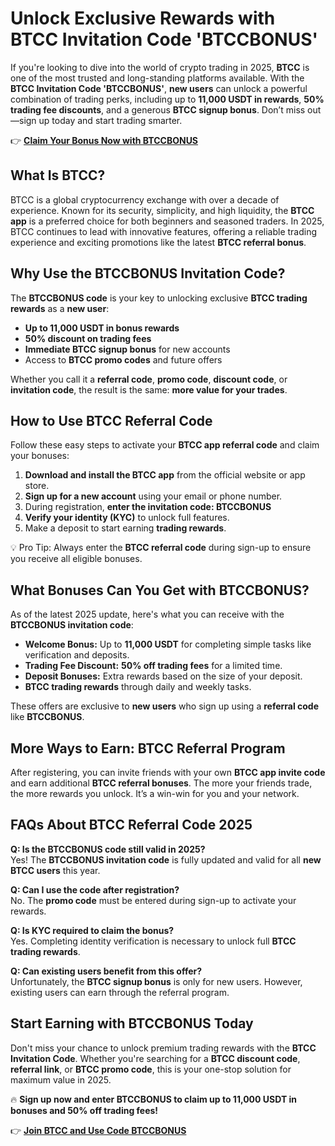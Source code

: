 <h1>Unlock Exclusive Rewards with BTCC Invitation Code 'BTCCBONUS'</h1>
<p>If you're looking to dive into the world of crypto trading in 2025, <strong>BTCC</strong> is one of the most trusted and long-standing platforms available. With the <strong>BTCC Invitation Code 'BTCCBONUS'</strong>, <strong>new users</strong> can unlock a powerful combination of trading perks, including up to <strong>11,000 USDT in rewards</strong>, <strong>50% trading fee discounts</strong>, and a generous <strong>BTCC signup bonus</strong>. Don’t miss out—sign up today and start trading smarter.</p>
<p>👉 <a href="https://partner.btcc.com/us/c/BTCCBONUS/9303" target="_blank"><strong>Claim Your Bonus Now with BTCCBONUS</strong></a></p>
<img src="https://images.mirror-media.xyz/publication-images/sheAKRdV5cR3zszR_U_fi.png?height=960&amp;width=1920" decoding="async" data-nimg="fill" class="css-xah9so" style="position:absolute;top:0;left:0;bottom:0;right:0;box-sizing:border-box;padding:0;border:none;margin:auto;display:block;width:0;height:0;min-width:100%;max-width:100%;min-height:100%;max-height:100%">
<h2>What Is BTCC?</h2>
<p>BTCC is a global cryptocurrency exchange with over a decade of experience. Known for its security, simplicity, and high liquidity, the <strong>BTCC app</strong> is a preferred choice for both beginners and seasoned traders. In 2025, BTCC continues to lead with innovative features, offering a reliable trading experience and exciting promotions like the latest <strong>BTCC referral bonus</strong>.</p>

<h2>Why Use the BTCCBONUS Invitation Code?</h2>
<p>The <strong>BTCCBONUS code</strong> is your key to unlocking exclusive <strong>BTCC trading rewards</strong> as a <strong>new user</strong>:</p>
<ul>
<li><strong>Up to 11,000 USDT in bonus rewards</strong></li>
<li><strong>50% discount on trading fees</strong></li>
<li><strong>Immediate BTCC signup bonus</strong> for new accounts</li>
<li>Access to <strong>BTCC promo codes</strong> and future offers</li>
</ul>
<p>Whether you call it a <strong>referral code</strong>, <strong>promo code</strong>, <strong>discount code</strong>, or <strong>invitation code</strong>, the result is the same: <strong>more value for your trades</strong>.</p>

<h2>How to Use BTCC Referral Code</h2>
<p>Follow these easy steps to activate your <strong>BTCC app referral code</strong> and claim your bonuses:</p>
<ol>
<li><strong>Download and install the BTCC app</strong> from the official website or app store.</li>
<li><strong>Sign up for a new account</strong> using your email or phone number.</li>
<li>During registration, <strong>enter the invitation code: BTCCBONUS</strong></li>
<li><strong>Verify your identity (KYC)</strong> to unlock full features.</li>
<li>Make a deposit to start earning <strong>trading rewards</strong>.</li>
</ol>
<p>💡 Pro Tip: Always enter the <strong>BTCC referral code</strong> during sign-up to ensure you receive all eligible bonuses.</p>

<h2>What Bonuses Can You Get with BTCCBONUS?</h2>
<p>As of the latest 2025 update, here's what you can receive with the <strong>BTCCBONUS invitation code</strong>:</p>
<ul>
<li><strong>Welcome Bonus:</strong> Up to <strong>11,000 USDT</strong> for completing simple tasks like verification and deposits.</li>
<li><strong>Trading Fee Discount:</strong> <strong>50% off trading fees</strong> for a limited time.</li>
<li><strong>Deposit Bonuses:</strong> Extra rewards based on the size of your deposit.</li>
<li><strong>BTCC trading rewards</strong> through daily and weekly tasks.</li>
</ul>
<p>These offers are exclusive to <strong>new users</strong> who sign up using a <strong>referral code</strong> like <strong>BTCCBONUS</strong>.</p>

<h2>More Ways to Earn: BTCC Referral Program</h2>
<p>After registering, you can invite friends with your own <strong>BTCC app invite code</strong> and earn additional <strong>BTCC referral bonuses</strong>. The more your friends trade, the more rewards you unlock. It’s a win-win for you and your network.</p>

<h2>FAQs About BTCC Referral Code 2025</h2>
<p><strong>Q: Is the BTCCBONUS code still valid in 2025?</strong><br>Yes! The <strong>BTCCBONUS invitation code</strong> is fully updated and valid for all <strong>new BTCC users</strong> this year.</p>
<p><strong>Q: Can I use the code after registration?</strong><br>No. The <strong>promo code</strong> must be entered during sign-up to activate your rewards.</p>
<p><strong>Q: Is KYC required to claim the bonus?</strong><br>Yes. Completing identity verification is necessary to unlock full <strong>BTCC trading rewards</strong>.</p>
<p><strong>Q: Can existing users benefit from this offer?</strong><br>Unfortunately, the <strong>BTCC signup bonus</strong> is only for new users. However, existing users can earn through the referral program.</p>

<h2>Start Earning with BTCCBONUS Today</h2>
<p>Don't miss your chance to unlock premium trading rewards with the <strong>BTCC Invitation Code</strong>. Whether you're searching for a <strong>BTCC discount code</strong>, <strong>referral link</strong>, or <strong>BTCC promo code</strong>, this is your one-stop solution for maximum value in 2025.</p>
<p>🔥 <strong>Sign up now and enter BTCCBONUS to claim up to 11,000 USDT in bonuses and 50% off trading fees!</strong></p>
<p>👉 <a href="https://partner.btcc.com/us/c/BTCCBONUS/9303" target="_blank"><strong>Join BTCC and Use Code BTCCBONUS</strong></a></p>
